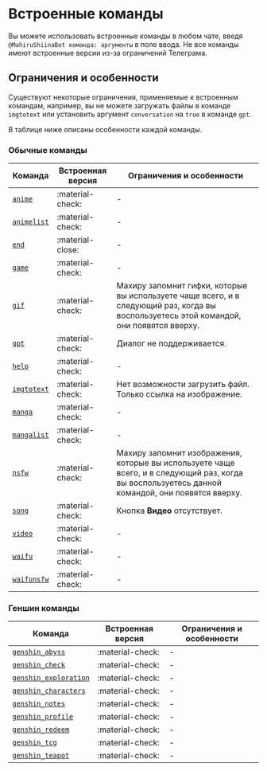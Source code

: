 # Встроенные команды

Вы можете использовать встроенные команды в любом чате, введя `@MahiruShiinaBot команда: аргументы` в поле ввода. Не все команды имеют встроенные версии из-за ограничений Телеграма.

## Ограничения и особенности

Существуют некоторые ограничения, применяемые к встроенным командам, например, вы не можете загружать файлы в команде `imgtotext` или установить аргумент `conversation` на `true` в команде `gpt`.

В таблице ниже описаны особенности каждой команды.

### Обычные команды

| Команда                                            | Встроенная версия | Ограничения и особенности                                                                                       |
| -------------------------------------------------- | ----------------- | ------------------------------------------------------------------------------------------------------------ |
| [`anime`](./commands-list/common/anime.md)         | :material-check:  | -                                                                                                            |
| [`animelist`](./commands-list/common/animelist.md) | :material-check:  | -                                                                                                            |
| [`end`](./commands-list/common/end.md)             | :material-close:  | -                                                                                                            |
| [`game`](./commands-list/common/game.md)           | :material-check:  | -                                                                                                            |
| [`gif`](./commands-list/common/gif.md)             | :material-check:  | Махиру запомнит гифки, которые вы используете чаще всего, и в следующий раз, когда вы воспользуетесь этой командой, они появятся вверху.   |
| [`gpt`](./commands-list/common/gpt.md)             | :material-check:  | Диалог не поддерживается.                                                                             |
| [`help`](./commands-list/common/help.md)           | :material-check:  | -                                                                                                            |
| [`imgtotext`](./commands-list/common/imgtotext.md) | :material-check:  | Нет возможности загрузить файл. Только ссылка на изображение.                                                          |
| [`manga`](./commands-list/common/manga.md)         | :material-check:  | -                                                                                                            |
| [`mangalist`](./commands-list/common/mangalist.md) | :material-check:  | -                                                                                                            |
| [`nsfw`](./commands-list/common/nsfw.md)           | :material-check:  | Махиру запомнит изображения, которые вы используете чаще всего, и в следующий раз, когда вы воспользуетесь данной командой, они появятся вверху. |
| [`song`](./commands-list/common/song.md)           | :material-check:  | Кнопка **Видео** отсутствует.                                                                            |
| [`video`](./commands-list/common/video.md)         | :material-check:  | -                                                                                                            |
| [`waifu`](./commands-list/common/waifu.md)         | :material-check:  | -                                                                                                            |
| [`waifunsfw`](./commands-list/common/waifunsfw.md) | :material-check:  | -                                                                                                            |

### Геншин команды

| Команда                                                         | Встроенная версия | Ограничения и особенности                               |
| --------------------------------------------------------------- | ----------------- | ------------------------------------------------------- |
| [`genshin_abyss`](./commands-list/genshin/abyss.md)             | :material-check:  | -                                                       |
| [`genshin_check`](./commands-list/genshin/check.md)             | :material-check:  | -                                                       |
| [`genshin_exploration`](./commands-list/genshin/exploration.md) | :material-check:  | -                                                       |
| [`genshin_characters`](./commands-list/genshin/characters.md)   | :material-check:  | -                                                       |
| [`genshin_notes`](./commands-list/genshin/notes.md)             | :material-check:  | -                                                       |
| [`genshin_profile`](./commands-list/genshin/profile.md)         | :material-check:  | -                                                       |
| [`genshin_redeem`](./commands-list/genshin/redeem.md)           | :material-check:  | -                                                       |
| [`genshin_tcg`](./commands-list/genshin/tcg.md)                 | :material-check:  | -                                                       |
| [`genshin_teapot`](./commands-list/genshin/teapot.md)           | :material-check:  | -                                                       |
